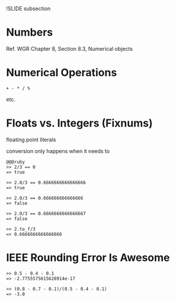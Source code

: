 !SLIDE subsection
# Numbers

Ref. WGR Chapter 8, Section 8.3, Numerical objects

# Numerical Operations

    + - * / %

etc.

# Floats vs. Integers (Fixnums)

floating point literals

conversion only happens when it needs to

    @@@ruby
    >> 2/3 == 0
    => true

    >> 2.0/3 == 0.6666666666666666
    => true

    >> 2.0/3 == 0.666666666666666
    => false

    >> 2.0/3 == 0.6666666666666667
    => false

    >> 2.to_f/3
    => 0.6666666666666666

# IEEE Rounding Error Is Awesome

    >> 0.5 - 0.4 - 0.1
    => -2.7755575615628914e-17

    >> (0.8 - 0.7 - 0.1)/(0.5 - 0.4 - 0.1)
    => -3.0
